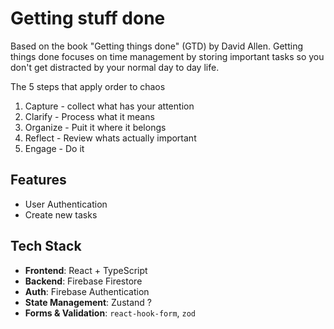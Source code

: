 # Getting stuff done

Based on the book "Getting things done" (GTD) by David Allen. Getting things done focuses on time management by storing important tasks so you don't get distracted by your normal day to day life.

The 5 steps that apply order to chaos

1. Capture - collect what has your attention
2. Clarify - Process what it means
3. Organize - Puit it where it belongs
4. Reflect - Review whats actually important
5. Engage - Do it

## Features

- User Authentication
- Create new tasks

## Tech Stack

- **Frontend**: React + TypeScript
- **Backend**: Firebase Firestore
- **Auth**: Firebase Authentication
- **State Management**: Zustand ?
- **Forms & Validation**: `react-hook-form`, `zod`
